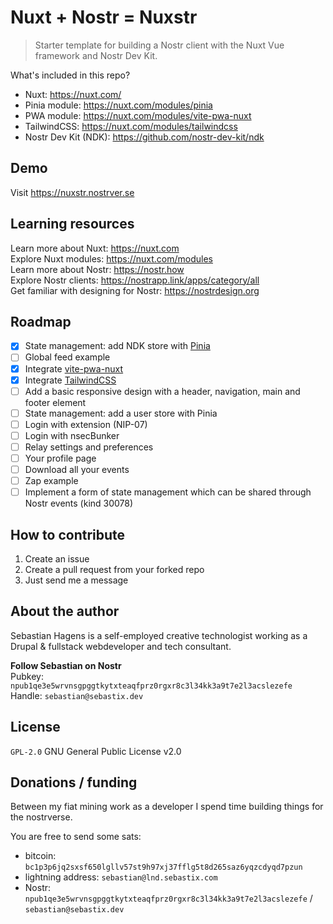 # Nuxt + Nostr = Nuxstr
> Starter template for building a Nostr client with the Nuxt Vue framework and Nostr Dev Kit.

What's included in this repo?
+ Nuxt: https://nuxt.com/
+ Pinia module: https://nuxt.com/modules/pinia
+ PWA module: https://nuxt.com/modules/vite-pwa-nuxt
+ TailwindCSS: https://nuxt.com/modules/tailwindcss
+ Nostr Dev Kit (NDK): https://github.com/nostr-dev-kit/ndk

## Demo

Visit https://nuxstr.nostrver.se

## Learning resources

Learn more about Nuxt: https://nuxt.com  
Explore Nuxt modules: https://nuxt.com/modules  
Learn more about Nostr: https://nostr.how  
Explore Nostr clients: https://nostrapp.link/apps/category/all  
Get familiar with designing for Nostr: https://nostrdesign.org

## Roadmap
- [x] State management: add NDK store with [Pinia](https://nuxt.com/modules/pinia)
- [ ] Global feed example
- [x] Integrate [vite-pwa-nuxt](https://nuxt.com/modules/vite-pwa-nuxt)
- [x] Integrate [TailwindCSS](https://nuxt.com/modules/tailwindcss)
- [ ] Add a basic responsive design with a header, navigation, main and footer element
- [ ] State management: add a user store with Pinia
- [ ] Login with extension (NIP-07)
- [ ] Login with nsecBunker
- [ ] Relay settings and preferences
- [ ] Your profile page
- [ ] Download all your events
- [ ] Zap example
- [ ] Implement a form of state management which can be shared through Nostr events (kind 30078)

## How to contribute

1. Create an issue
2. Create a pull request from your forked repo
3. Just send me a message

## About the author

Sebastian Hagens is a self-employed creative technologist working as a Drupal & fullstack webdeveloper and tech consultant.

**Follow Sebastian on Nostr**  
Pubkey: `npub1qe3e5wrvnsgpggtkytxteaqfprz0rgxr8c3l34kk3a9t7e2l3acslezefe`      
Handle: `sebastian@sebastix.dev`

## License
`GPL-2.0` GNU General Public License v2.0

## Donations / funding

Between my fiat mining work as a developer I spend time building things for the nostrverse.

You are free to send some sats:  
* bitcoin: `bc1p3p6jq2sxsf650lgllv57st9h97xj37fflg5t8d265saz6yqzcdyqd7pzun`  
* lightning address: `sebastian@lnd.sebastix.com`
* Nostr: `npub1qe3e5wrvnsgpggtkytxteaqfprz0rgxr8c3l34kk3a9t7e2l3acslezefe` / `sebastian@sebastix.dev`